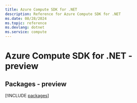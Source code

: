 ```yaml
---
title: Azure Compute SDK for .NET
description: Reference for Azure Compute SDK for .NET
ms.date: 08/28/2024
ms.topic: reference
ms.devlang: dotnet
ms.service: compute
---
```

# Azure Compute SDK for .NET - preview
## Packages - preview
[!INCLUDE [packages](compute-index.md)]
